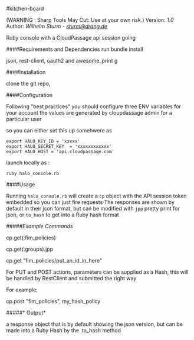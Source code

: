 #kitchen-board

(WARNING : Sharp Tools May Cut: Use at your own risk.)
Version: *1.0*
<br />
Author: *Wilhelm Sturm* - *sturm@drang.de*

Ruby console with a CloudPassage api session going


####Requirements and Dependencies
run bundle install

json, rest-client, oauth2 and awesome_print g

####Installation 

clone the git repo, 


####Configuration

Following "best practices" you should configure three ENV variables for your account
the values are generated by cloupdassage admin for a particular user

so you can either set this up somehwere as

```
export HALO_KEY_ID = 'xxxxx'
export HALO_SECRET_KEY  = 'xxxxxxxxxxxx'
export HALO_HOST = 'api.cloudpassage.com'
```

launch locally as :

`ruby halo_console.rb`


####Usage

Running `halo_console.rb` will create a `cp` object with the API session token embedded so you can just fire requests
The responses are shown by default in their json format, but can be modified with `jpp` pretty print
for json, or `to_hash` to get into a Ruby hash format


#####*Example Commands*

cp.get(:fim_policies)

cp.get(:groups).jpp

cp.get "fim_policies/put_an_id_in_here"

For PUT and POST actions, parameters can be supplied as a Hash,
this will be handled by RestClient and submitted the right way

For example:

cp.post "fim_policies", my_hash_policy


#####* Output*

a response object that is by default showing the json version, but can be made into a Ruby Hash by the .to_hash method

